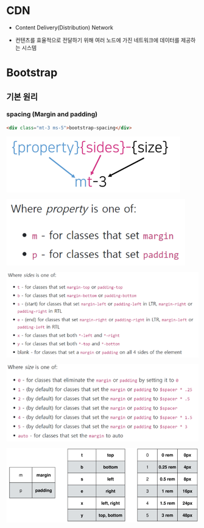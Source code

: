 # CDN

- Content Delivery(Distribution) Network

- 컨텐츠를 효율적으로 전달하기 위해 여러 노드에 가진 네트워크에 데이터를 제공하는 시스템



# Bootstrap

## 기본 원리

### spacing (Margin and padding)

```html
<div class="mt-3 ms-5">bootstrap-spacing</div>
```

![image-20220804092651045](CDN.assets/image-20220804092651045.png)

![image-20220804092942892](CDN.assets/image-20220804092942892.png)

![image-20220804092953262](CDN.assets/image-20220804092953262.png)

![image-20220804093003876](CDN.assets/image-20220804093003876.png)

![image-20220804093105748](CDN.assets/image-20220804093105748.png)



